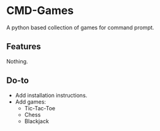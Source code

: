 # CMD-Games
A python based collection of games for command prompt.

## Features
Nothing.

## Do-to
- Add installation instructions.
- Add games:
  - Tic-Tac-Toe
  - Chess
  - Blackjack
